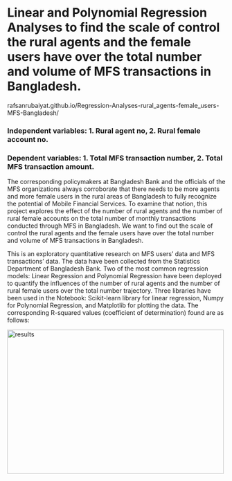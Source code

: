 # Linear and Polynomial Regression Analyses to find the scale of control the rural agents and the female users have over the total number and volume of MFS transactions in Bangladesh. 

rafsanrubaiyat.github.io/Regression-Analyses-rural_agents-female_users-MFS-Bangladesh/ 

<h3>Independent variables: 1. Rural agent no, 2. Rural female account no. </h3>
<h3>Dependent variables: 1. Total MFS transaction number, 2. Total MFS transaction amount. </h3>

The corresponding policymakers at Bangladesh Bank and the officials of the MFS organizations always corroborate that there needs to be more agents and more female users in the rural areas of Bangladesh to fully recognize the potential of Mobile Financial Services. To examine that notion, this project explores the effect of the number of rural agents and the number of rural female accounts on the total number of monthly transactions conducted through MFS in Bangladesh. We want to find out the scale of control the rural agents and the female users have over the total number and volume of MFS transactions in Bangladesh. 

This is an exploratory quantitative research on MFS users’ data and MFS transactions’ data. The data have been collected from the Statistics Department of Bangladesh Bank. Two of the most common regression models: Linear Regression and Polynomial Regression have been deployed to quantify the influences of the number of rural agents and the number of rural female users over the total number trajectory. Three libraries have been used in the Notebook: Scikit-learn library for linear regression, Numpy for Polynomial Regression, and Matplotlib for plotting the data. The corresponding R-squared values (coefficient of determination) found are as follows: 

<img src="https://i.imgur.com/KEkpqaM.png" alt="results" width="500" height="333">

